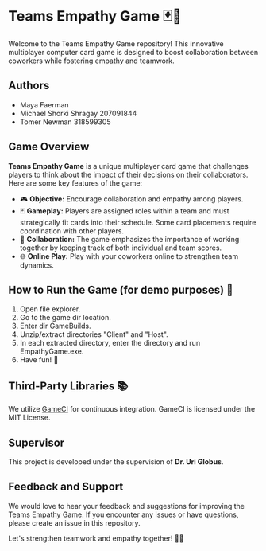 # Teams Empathy Game 🃏🤝

Welcome to the Teams Empathy Game repository! This innovative multiplayer computer card game is designed to boost collaboration between coworkers while fostering empathy and teamwork.

## Authors
- Maya Faerman
- Michael Shorki Shragay 207091844
- Tomer Newman 318599305

## Game Overview
**Teams Empathy Game** is a unique multiplayer card game that challenges players to think about the impact of their decisions on their collaborators. Here are some key features of the game:

- 🎮 **Objective:** Encourage collaboration and empathy among players.
- 🃏 **Gameplay:** Players are assigned roles within a team and must strategically fit cards into their schedule. Some card placements require coordination with other players.
- 🤝 **Collaboration:** The game emphasizes the importance of working together by keeping track of both individual and team scores.
- 🌐 **Online Play:** Play with your coworkers online to strengthen team dynamics.


## How to Run the Game (for demo purposes) 🚀

1. Open file explorer.
2. Go to the game dir location.
3. Enter dir GameBuilds.
4. Unzip/extract directories "Client" and "Host".
5. In each extracted directory, enter the directory and run EmpathyGame.exe.
6. Have fun! 🙂

## Third-Party Libraries 📚
We utilize [GameCI](https://github.com/game-ci/documentation) for continuous integration. GameCI is licensed under the MIT License.

## Supervisor
This project is developed under the supervision of **Dr. Uri Globus**.

## Feedback and Support
We would love to hear your feedback and suggestions for improving the Teams Empathy Game. If you encounter any issues or have questions, please create an issue in this repository.

Let's strengthen teamwork and empathy together! 🚀🤗
